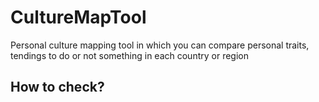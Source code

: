# CultureMapTool
Personal culture mapping tool in which you can compare personal traits, tendings to do or not something in each country or region

## How to check?

